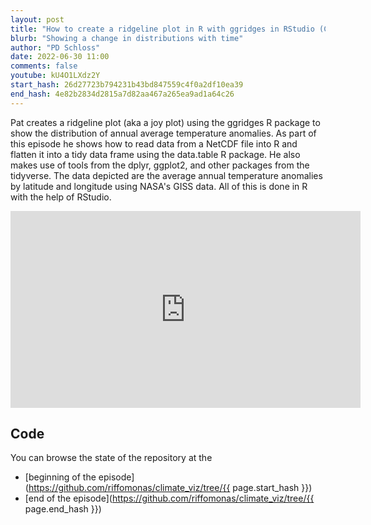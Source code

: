 ```yaml
---
layout: post
title: "How to create a ridgeline plot in R with ggridges in RStudio (CC226)"
blurb: "Showing a change in distributions with time"
author: "PD Schloss"
date: 2022-06-30 11:00
comments: false
youtube: kU4O1LXdz2Y
start_hash: 26d27723b794231b43bd847559c4f0a2df10ea39
end_hash: 4e82b2834d2815a7d82aa467a265ea9ad1a64c26
---
```


Pat creates a ridgeline plot (aka a joy plot) using the ggridges R package to show the distribution of annual average temperature anomalies. As part of this episode he shows how to read data from a NetCDF file into R and flatten it into a tidy data frame using the data.table R package. He also makes use of tools from the dplyr, ggplot2, and other packages from the tidyverse. The data depicted are the average annual temperature anomalies by latitude and longitude using NASA's GISS data. All of this is done in R with the help of RStudio.


<iframe style="margin: 0 auto;display:block;" width="560" height="315" src="https://www.youtube.com/embed/{{ page.youtube }}" frameborder="0" allow="accelerometer; autoplay; encrypted-media; gyroscope; picture-in-picture" allowfullscreen></iframe>


## Code

You can browse the state of the repository at the
* [beginning of the episode](https://github.com/riffomonas/climate_viz/tree/{{ page.start_hash }})
* [end of the episode](https://github.com/riffomonas/climate_viz/tree/{{ page.end_hash }})
